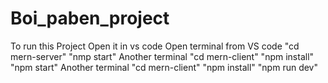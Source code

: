 ﻿# Boi_paben_project
To run this Project Open it in vs code
Open terminal from VS code
"cd mern-server"
"nmp start"
Another terminal
"cd mern-client"
"npm install"
"npm start"
Another terminal
"cd mern-client"
"npm install"
"npm run dev"
